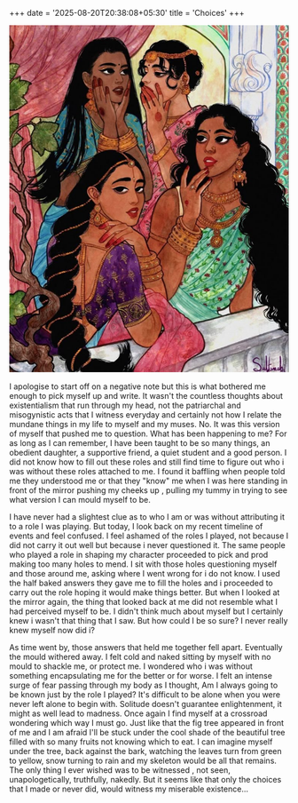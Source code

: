 +++
date = '2025-08-20T20:38:08+05:30'
title = 'Choices'
+++

![cover](./featured.png)

I apologise to start off on a negative note  but this is what bothered me enough to pick myself up and write. It wasn't the countless thoughts about existentialism that run through my head, not the patriarchal and misogynistic acts that I witness everyday and certainly not how I relate the mundane things in my life to myself and my muses. No. It was this version of myself that pushed me to question. What has been happening to me? For as long as I can remember, I have been taught to be so many things, an obedient daughter, a supportive friend, a quiet student and a good person. I did not know how to fill out these roles and still find time to figure out who i was without these roles attached to me. I found it baffling when people told me they understood me or that they "know" me when I was here standing in front of the mirror pushing my cheeks up , pulling my tummy in trying to see what version I can mould myself to be. 

I have never had a slightest clue as to who I am or was without attributing it to a role I was playing. But today, I look back on my recent timeline of events and feel confused.  I feel ashamed of the roles I played, not because I did not carry it out well but because i never questioned it. The same people who played a role in shaping my character proceeded to pick and prod making too many holes to mend. I sit with those holes questioning myself and those around me, asking where I went wrong for i do not know. I used the half baked answers they gave me to fill the holes and i proceeded to carry out the role hoping it would make things better. But when I looked at the mirror again, the thing that looked back at me did not resemble what I had perceived myself to be. I didn't think much about myself but I certainly knew i wasn't that thing that I saw. But how could I be so sure? I never really knew myself now did i?

As time went by, those answers that held me together fell apart. Eventually the mould withered away. I felt cold and naked sitting by myself with no mould to shackle me, or  protect me. I wondered who i was without something encapsulating me for the better or for worse. I felt an intense surge of fear passing through my body as I thought,  Am I always going to be known just by the role I played? It's difficult to be alone when you were never left alone to begin with. Solitude doesn't guarantee enlightenment, it might as well lead to madness. Once again I find myself at a crossroad wondering which way I must go. Just like that the fig tree appeared in front of me and I am afraid I'll be stuck under the cool shade of the beautiful tree filled with so many fruits not knowing which to eat. I can imagine myself under the tree, back against the bark, watching the leaves turn from green to yellow, snow turning to rain and my skeleton would be all that remains. The only thing I ever wished was to be witnessed , not seen, unapologetically, truthfully, nakedly. But it seems like that only the choices that I made or never did, would witness my miserable existence...

